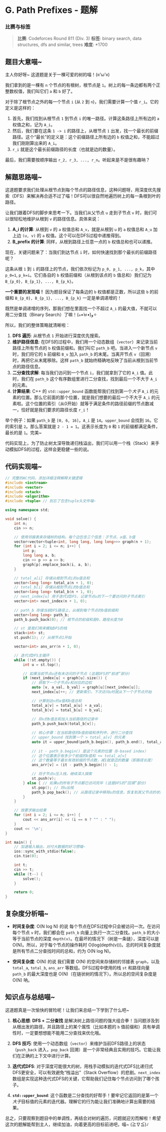 # G. Path Prefixes - 题解

### 比赛与标签
> **比赛**: Codeforces Round 811 (Div. 3)
> **标签**: binary search, data structures, dfs and similar, trees
> **难度**: *1700

## 题目大意喵~
主人你好呀~ 这道题是关于一棵可爱的树的喵！(ฅ'ω'ฅ)

我们拿到的是一棵有 `n` 个节点的有根树，根节点是 `1`。树上的每一条边都有两个正整数权值，我们叫它们 `a` 和 `b` 好了。

对于除了根节点之外的每一个节点 `i` (从 `2` 到 `n`)，我们需要计算一个值 `r_i`。它的定义是这样的：

1.  首先，我们找到从根节点 `1` 到节点 `i` 的唯一路径。计算这条路径上所有边的 `a` 权值之和，记为 `A_i`。
2.  然后，我们要在这条 `1 -> i` 的路径上，从根节点 `1` 出发，找一个最长的前缀路径。这个“最长”的定义是：这个前缀路径上所有边的 `b` 权值之和，不能超过我们刚刚算出来的 `A_i`。
3.  `r_i` 就是这个最长前缀路径的长度（也就是边的数量）。

最后，我们需要按顺序输出 `r_2, r_3, ..., r_n`。听起来是不是很有趣呐？

## 解题思路喵~
这道题要求我们处理从根节点到每个节点的路径信息，这种问题呀，用深度优先搜索（DFS）来解决再合适不过了喵！DFS可以很自然地遍历树上的每一条根到叶的路径。

让我们跟着DFS的脚步来思考一下。当我们从父节点 `u` 走到子节点 `v` 时，我们可以很轻松地维护从根到 `v` 的路径信息。具体来说：

1.  **A_i 的计算**: 从根到 `v` 的 `a` 权值总和 `A_v`，就是从根到 `u` 的 `a` 权值总和 `A_u` 加上边 `(u, v)` 的 `a` 权值。这个可以在DFS过程中递推得到。
2.  **B_prefix 的计算**: 同样，从根到路径上任意一点的 `b` 权值总和也可以递推。

现在，关键问题来了：当我们到达节点 `i` 时，如何快速找到那个最长的前缀路径呢？

这条从根 `1` 到 `i` 的路径上的节点，我们依次标记为 `p_0, p_1, ..., p_k`，其中 `p_0=1`, `p_k=i`。它们各自的 `b` 权值前缀和（从根到该点的 `b` 值总和）我们记为 `B_{p_0}, B_{p_1}, ..., B_{p_k}`。

**一个重要的发现喵！** 因为题目保证了每条边的 `b` 权值都是正数，所以这些 `b` 的前缀和 `B_{p_0}, B_{p_1}, ..., B_{p_k}` 一定是单调递增的！

既然是单调递增的序列，那我们想在里面找一个不超过 `A_i` 的最大值，不就可以用二分查找（Binary Search）了嘛！(๑•̀ㅂ•́)و✧

所以，我们的整体策略就清晰啦：

1.  **DFS 遍历**: 从根节点 `1` 开始进行深度优先搜索。
2.  **维护路径信息**: 在DFS的过程中，我们用一个动态数组（`vector`）来记录当前路径上所有节点的 `b` 权值前缀和。我们叫它 `path_b` 吧。当进入一个新节点 `v` 时，我们将它的 `b` 前缀和 `B_v` 加入 `path_b` 的末尾。当离开节点 `v`（回溯）时，再把它从末尾移除。这样 `path_b` 就始终精确地反映了当前从根到当前节点的路径信息。
3.  **二分查找求解**: 每当我们访问到一个节点 `i`，我们就拿到了它的 `A_i` 值。此时，我们在 `path_b` 这个有序数组里进行二分查找，找到最后一个不大于 `A_i` 的元素。
4.  **计算结果**: C++ 的 `std::upper_bound` 函数能帮我们找到第一个*大于* `A_i` 的元素的位置。那么它前面的那个位置，就是我们想要的最后一个不大于 `A_i` 的元素啦。这个位置的索引（从0开始）就等于满足条件的路径前缀的节点数减一，恰好就是我们要求的路径长度 `r_i`！

举个例子：如果 `path_b` 是 `[0, 6, 16]`，`A_i` 是 `14`。`upper_bound` 会找到 `16`。它的索引是 `2`。那么答案就是 `2 - 1 = 1`。这表示长度为 `0` 和 `1` 的前缀都满足条件，最长的是 `1`。完美~

代码实现上，为了防止树太深导致递归栈溢出，我们可以用一个栈（Stack）来手动模拟DFS的过程，这样会更稳健一些的说。

## 代码实现喵~
```cpp
// 完整的AC代码，添加详细注释解释关键逻辑
#include <iostream>
#include <vector>
#include <stack>
#include <algorithm>
#include <tuple> // 别忘了包含tuple头文件喵~

using namespace std;

void solve() {
    int n;
    cin >> n;

    // 使用邻接表来存储树的结构，每个边包含三个信息：子节点、a值、b值
    vector<vector<tuple<int, long long, long long>>> graph(n + 1);
    for (int i = 2; i <= n; i++) {
        int p;
        long long a, b;
        cin >> p >> a >> b;
        graph[p].emplace_back(i, a, b);
    }

    // total_a[i] 存储从根到节点i的a值总和
    vector<long long> total_a(n + 1, 0);
    // total_b[i] 存储从根到节点i的b值总和
    vector<long long> total_b(n + 1, 0);
    // next_index[u] 用于迭代式DFS，记录节点u的下一个要访问的子节点索引
    vector<int> next_index(n + 1, 0);
    
    // path_b 存储当前DFS路径上，从根到每个节点的b值前缀和
    vector<long long> path_b;
    path_b.push_back(0); // 根节点的前缀和是0，路径长度为0

    // st 是我们用来模拟DFS的栈
    stack<int> st;
    st.push(1); // 从根节点1开始

    vector<int> ans_arr(n + 1, 0);

    // 迭代式DFS主循环
    while (!st.empty()) {
        int u = st.top();

        // 如果当前节点u还有未访问的子节点 (这是DFS的“前进”部分)
        if (next_index[u] < graph[u].size()) {
            // 获取下一个子节点v和对应的边权
            auto [v, a_val, b_val] = graph[u][next_index[u]];
            next_index[u]++; // 更新索引，下次访问u时就从下一个子节点开始

            // 计算到达v的a值和b值总和
            total_a[v] = total_a[u] + a_val;
            total_b[v] = total_b[u] + b_val;
            
            // 将v的b值总和加入当前路径的记录中
            path_b.push_back(total_b[v]);

            // 核心步骤：在当前路径的b值前缀和序列中，进行二分查找
            // upper_bound 找到第一个 > total_a[v] 的元素
            auto it = upper_bound(path_b.begin(), path_b.end(), total_a[v]);
            
            // it - path_b.begin() 是这个元素的位置（0-based index）
            // 这个位置表示有多少个前缀的b值和 <= total_a[v]
            // 这个数量等于最长有效前缀的节点数，减1就是边的数量（即路径长度）
            ans_arr[v] = (it - path_b.begin()) - 1;

            // 将子节点v压入栈，继续深入探索
            st.push(v);
        } else { // 如果u的所有子节点都已访问完毕 (这是DFS的“回溯”部分)
            st.pop(); // 将u出栈
            path_b.pop_back(); // 从路径记录中移除u的信息，恢复到其父节点的状态
        }
    }

    // 按要求输出结果
    for (int i = 2; i <= n; i++) {
        cout << ans_arr[i] << (i == n ? "" : " ");
    }
    cout << '\n';
}

int main() {
    // 加速输入输出，对付大数据的好习惯喵~
    ios::sync_with_stdio(false);
    cin.tie(0);

    int t;
    cin >> t;
    while (t--) {
        solve();
    }

    return 0;
}
```

## 复杂度分析喵~
- **时间复杂度**: O(N log N) 的说
  每个节点在DFS过程中只会被访问一次。在访问每个节点 `v` 时，我们都会在 `path_b` 向量上执行一次二分查找。`path_b` 的大小等于当前节点的深度 `depth(v)`。在最坏的情况下（树是一条链），深度可以是 O(N)。所以，对于每个节点的操作耗时 O(log(depth(v)))。总的时间复杂度就是所有节点二分查找时间的总和，约为 O(N log N)。

- **空间复杂度**: O(N) 的说
  我们需要 O(N) 的空间来存储树的邻接表 `graph`，以及 `total_a`, `total_b`, `ans_arr` 等数组。DFS过程中使用的栈 `st` 和路径向量 `path_b` 的最大深度也是 O(N)（在链状树的情况下）。所以总的空间复杂度是 O(N) 呐。

## 知识点与总结喵~
这道题真是一次愉快的冒险呢！让我们来总结一下学到了什么吧~

1.  **核心思想**: **DFS + 二分查找** 是解决树上路径问题的强大组合拳！当问题涉及到从根出发的路径，并且路径上的某个属性（比如本题的 `b` 值前缀和）具有单调性时，一定要想想能不能用二分查找来优化哦。

2.  **DFS 技巧**: 使用一个动态数组（`vector`）来维护当前DFS路径上的状态（`push_back` 进入，`pop_back` 回溯）是一个非常经典且实用的技巧。它能让我们在正确的上下文中进行计算。

3.  **迭代式DFS**: 对于深度可能很大的树，用栈手动模拟的迭代式DFS比递归式DFS更安全，可以有效避免“栈溢出”（Stack Overflow）的悲剧。`next_index` 数组是实现这种迭代式DFS的关键，它帮助我们记住每个节点访问到了哪个孩子。

4.  **`std::upper_bound`**: 这个函数是二分查找的好帮手！要牢记它返回的是第一个*大于*目标值的元素的迭代器。理解它的行为能让我们准确地计算出需要的结果。

总之，只要观察到题目中的单调性，再结合对树的遍历，问题就迎刃而解啦！希望这次的题解能帮到主人，继续加油，向着更高的目标前进吧，喵~ (≧∇≦)ﾉ
